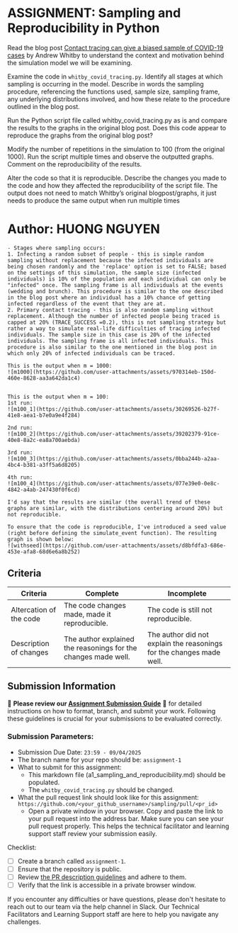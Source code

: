 # ASSIGNMENT: Sampling and Reproducibility in Python

Read the blog post [Contact tracing can give a biased sample of COVID-19 cases](https://andrewwhitby.com/2020/11/24/contact-tracing-biased/) by Andrew Whitby to understand the context and motivation behind the simulation model we will be examining.

Examine the code in `whitby_covid_tracing.py`. Identify all stages at which sampling is occurring in the model. Describe in words the sampling procedure, referencing the functions used, sample size, sampling frame, any underlying distributions involved, and how these relate to the procedure outlined in the blog post.

Run the Python script file called whitby_covid_tracing.py as is and compare the results to the graphs in the original blog post. Does this code appear to reproduce the graphs from the original blog post?

Modify the number of repetitions in the simulation to 100 (from the original 1000). Run the script multiple times and observe the outputted graphs. Comment on the reproducibility of the results.

Alter the code so that it is reproducible. Describe the changes you made to the code and how they affected the reproducibility of the script file. The output does not need to match Whitby’s original blogpost/graphs, it just needs to produce the same output when run multiple times

# Author: HUONG NGUYEN

```
- Stages where sampling occurs:
1. Infecting a random subset of people - this is simple random sampling without replacement because the infected individuals are being chosen randomly and the 'replace' option is set to FALSE; based on the settings of this simulation, the sample size (infected individuals) is 10% of the population and each individual can only be "infected" once. The sampling frame is all individuals at the events (wedding and brunch). This procedure is similar to the one described in the blog post where an individual has a 10% chance of getting infected regardless of the event that they are at. 
2. Primary contact tracing - this is also random sampling without replacement. Although the number of infected people being traced is capped at 20% (TRACE_SUCCESS =0.2), this is not sampling strategy but rather a way to simulate real-life difficulties of tracing infected individuals. The sample size in this case is 20% of the infected individuals. The sampling frame is all infected individuals. This procedure is also similar to the one mentioned in the blog post in which only 20% of infected individuals can be traced.

This is the output when m = 1000:
![m1000](https://github.com/user-attachments/assets/970314eb-150d-460e-8628-aa3a642da1c4)


This is the output when m = 100:
1st run:
![m100_1](https://github.com/user-attachments/assets/30269526-b27f-41e8-aea1-b7e0a9e4f284)

2nd run:
![m100_2](https://github.com/user-attachments/assets/39202379-91ce-40e8-8a2c-ea8a700aebda)

3rd run:
![m100_3](https://github.com/user-attachments/assets/0bba244b-a2aa-4bc4-b381-a3ff5a6d8205)

4th run:
![m100_4](https://github.com/user-attachments/assets/077e39e0-0e8c-4842-a4ab-247430f0f6cd)

I'd say that the results are similar (the overall trend of these graphs are similar, with the distributions centering around 20%) but not reproducible.

To ensure that the code is reproducible, I've introduced a seed value (right before defining the simulate_event function). The resulting graph is shown below:
![withseed](https://github.com/user-attachments/assets/d8bfdfa3-686e-453e-afa8-68d6e6a8b252)

```



## Criteria

|Criteria|Complete|Incomplete|
|--------|----|----|
|Altercation of the code|The code changes made, made it reproducible.|The code is still not reproducible.|
|Description of changes|The author explained the reasonings for the changes made well.|The author did not explain the reasonings for the changes made well.|

## Submission Information

🚨 **Please review our [Assignment Submission Guide](https://github.com/UofT-DSI/onboarding/blob/main/onboarding_documents/submissions.md)** 🚨 for detailed instructions on how to format, branch, and submit your work. Following these guidelines is crucial for your submissions to be evaluated correctly.

### Submission Parameters:
* Submission Due Date: `23:59 - 09/04/2025`
* The branch name for your repo should be: `assignment-1`
* What to submit for this assignment:
    * This markdown file (a1_sampling_and_reproducibility.md) should be populated.
    * The `whitby_covid_tracing.py` should be changed.
* What the pull request link should look like for this assignment: `https://github.com/<your_github_username>/sampling/pull/<pr_id>`
    * Open a private window in your browser. Copy and paste the link to your pull request into the address bar. Make sure you can see your pull request properly. This helps the technical facilitator and learning support staff review your submission easily.

Checklist:
- [ ] Create a branch called `assignment-1`.
- [ ] Ensure that the repository is public.
- [ ] Review [the PR description guidelines](https://github.com/UofT-DSI/onboarding/blob/main/onboarding_documents/submissions.md#guidelines-for-pull-request-descriptions) and adhere to them.
- [ ] Verify that the link is accessible in a private browser window.

If you encounter any difficulties or have questions, please don't hesitate to reach out to our team via the help channel in Slack. Our Technical Facilitators and Learning Support staff are here to help you navigate any challenges.
